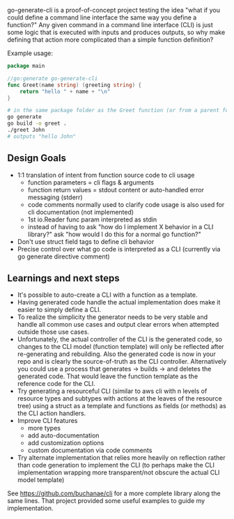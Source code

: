 go-generate-cli is a proof-of-concept project testing the idea "what if you could define a command line interface the same way you define a function?" Any given command in a command line interface (CLI) is just some logic that is executed with inputs and produces outputs, so why make defining that action more complicated than a simple function definition?

Example usage:

```go
package main

//go:generate go-generate-cli
func Greet(name string) (greeting string) {
	return "hello " + name + "\n"
}
```

```sh
# in the same package folder as the Greet function (or from a parent folder with ./... arg)
go generate
go build -o greet .
./greet John
# outputs "hello John"
```

## Design Goals
- 1:1 translation of intent from function source code to cli usage
    - function parameters = cli flags & arguments
    - function return values = stdout content or auto-handled error messaging (stderr)
    - code comments normally used to clarify code usage is also used for cli documentation (not implemented)
    - 1st io.Reader func param interpreted as stdin
    - instead of having to ask "how do I implement X behavior in a CLI library?" ask "how would I do this for a normal go function?"
- Don't use struct field tags to define cli behavior
- Precise control over what go code is interpreted as a CLI (currently via go generate directive comment)

## Learnings and next steps

- It's possible to auto-create a CLI with a function as a template.
- Having generated code handle the actual implementation does make it easier to simply define a CLI.
- To realize the simplicity the generator needs to be very stable and handle all common use cases and output clear errors when attempted outside those use cases.
- Unfortunately, the actual controller of the CLI is the generated code, so changes to the CLI model (function template) will only be reflected after re-generating and rebuilding. Also the generated code is now in your repo and is clearly the source-of-truth as the CLI controller. Alternatively you could use a process that generates -> builds -> and deletes the generated code. That would leave the function template as the reference code for the CLI.
- Try generating a resourceful CLI (similar to aws cli with n levels of resource types and subtypes with actions at the leaves of the resource tree) using a struct as a template and functions as fields (or methods) as the CLI action handlers.
- Improve CLI features
    - more types
    - add auto-documentation
    - add customization options
    - custom documentation via code comments
- Try alternate implementation that relies more heavily on reflection rather than code generation to implement the CLI (to perhaps make the CLI implementation wrapping more transparent/not obscure the actual CLI model template)

See https://github.com/buchanae/cli for a more complete library along the same lines. That project provided some useful examples to guide my implementation.